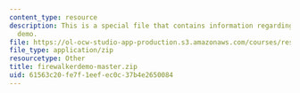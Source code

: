 ```yaml
---
content_type: resource
description: This is a special file that contains information regarding fire walker
  demo.
file: https://ol-ocw-studio-app-production.s3.amazonaws.com/courses/res-2-005-girls-who-build-make-your-own-wearables-workshop-spring-2015/61563c20fe7f1eefec0c37b4e2650084_firewalkerdemo-master.zip
file_type: application/zip
resourcetype: Other
title: firewalkerdemo-master.zip
uid: 61563c20-fe7f-1eef-ec0c-37b4e2650084
---
```

